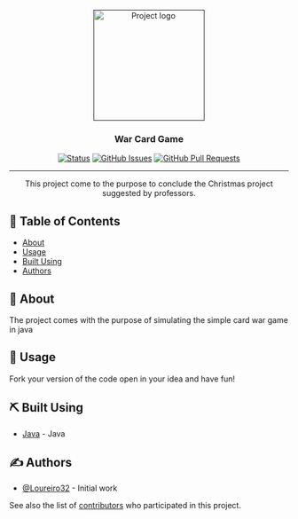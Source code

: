 <p align="center">
  <a href="" rel="noopener">
 <img width=200px height=200px src="https://play-lh.googleusercontent.com/_YD9hblIevDP7-k5GMdQylYBY8_xKXfNB-Y9Ti0R7elJ1hWL-387m3f2s2jvhozYVBU" alt="Project logo"></a>
</p>

<h3 align="center">War Card Game</h3>

<div align="center">

[![Status](https://img.shields.io/badge/status-active-success.svg)]()
[![GitHub Issues](https://img.shields.io/github/issues/Loureiro32/WarCard_Game.svg)](https://github.com/Loureiro32/WarCard_Game/issues)
[![GitHub Pull Requests](https://img.shields.io/github/issues-pr/Loureiro32/WarCard_Game.svg)](https://github.com/Loureiro32/WarCard_Game/pulls)

</div>

---

<p align="center"> This project come to the purpose to conclude the Christmas project suggested by professors.
    <br> 
</p>

## 📝 Table of Contents

- [About](#about)
- [Usage](#usage)
- [Built Using](#built_using)
- [Authors](#authors)

## 🧐 About <a name = "about"></a>

The project comes with the purpose of simulating the simple card war game in java

## 🎈 Usage <a name="usage"></a>

Fork your version of the code open in your idea and have fun!

## ⛏️ Built Using <a name = "built_using"></a>

- [Java](https://www.java.com) - Java

## ✍️ Authors <a name = "authors"></a>

- [@Loureiro32](https://github.com/Loureiro32) - Initial work

See also the list of [contributors](https://github.com/Loureiro32/WarCard_Game/contributors) who
participated in this project.

